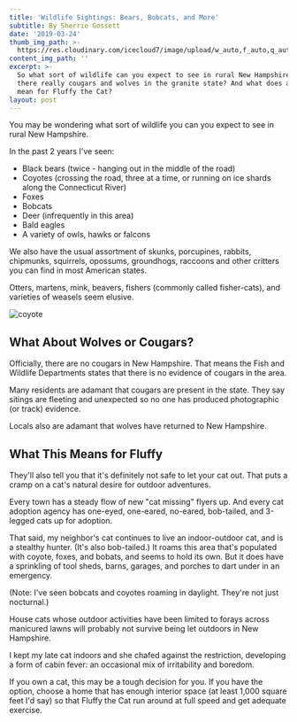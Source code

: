 ```yaml
---
title: 'Wildlife Sightings: Bears, Bobcats, and More'
subtitle: By Sherrie Gossett
date: '2019-03-24'
thumb_img_path: >-
  https://res.cloudinary.com/icecloud7/image/upload/w_auto,f_auto,q_auto/v1570511812/ruralnh/coyote_nslzqu.png
content_img_path: ''
excerpt: >-
  So what sort of wildlife can you expect to see in rural New Hampshire? Are
  there really cougars and wolves in the granite state? And what does all this
  mean for Fluffy the Cat?
layout: post
---
```

You may be wondering what sort of wildlife you can you expect to see in rural New Hampshire.

 In the past 2 years I've seen: 

* Black bears (twice - hanging out in the middle of the road)
* Coyotes (crossing the road, three at a time, or running on ice shards along the Connecticut River)
* Foxes
* Bobcats
* Deer (infrequently in this area)
* Bald eagles
* A variety of owls, hawks or falcons

We also have the usual assortment of skunks, porcupines, rabbits, chipmunks, squirrels, opossums, groundhogs, raccoons and other critters you can find in most American states. 

Otters, martens, mink, beavers, fishers (commonly called fisher-cats), and varieties of weasels seem elusive. 

![coyote](https://res.cloudinary.com/icecloud7/image/upload/w_auto,f_auto,q_auto/v1570511812/ruralnh/coyote_nslzqu.png)

## What About Wolves or Cougars?

Officially, there are no cougars in New Hampshire. That means the Fish and Wildlife Departments states that there is no evidence of cougars in the area. 

Many residents are adamant that cougars are present in the state. They say sitings are fleeting and unexpected so no one has produced photographic (or track) evidence. 

Locals also are adamant that wolves have returned to New Hampshire.

## What This Means for Fluffy

They'll also tell you that it's definitely not safe to let your cat out. That puts a cramp on a cat's natural desire for outdoor adventures. 

Every town has a steady flow of new "cat missing" flyers up. And every cat adoption agency has one-eyed, one-eared, no-eared, bob-tailed, and 3-legged cats up for adoption.

That said, my neighbor's cat continues to live an indoor-outdoor cat, and is a stealthy hunter. (It's also bob-tailed.) It roams this area that's populated with coyote, foxes, and bobats, and seems to hold its own. But it does have a sprinkling of tool sheds, barns, garages, and porches to dart under in an emergency.

(Note: I've seen bobcats and coyotes roaming in daylight. They're not just nocturnal.)

House cats whose outdoor activities have been limited to forays across manicured lawns will probably not survive being let outdoors in New Hampshire. 

I kept my late cat indoors and she chafed against the restriction, developing a form of cabin fever: an occasional mix of irritability and boredom.

If you own a cat, this may be a tough decision for you. If you have the option, choose a home that has enough interior space (at least 1,000 square feet I'd say) so that Fluffy the Cat run around at full speed and get adequate exercise.
